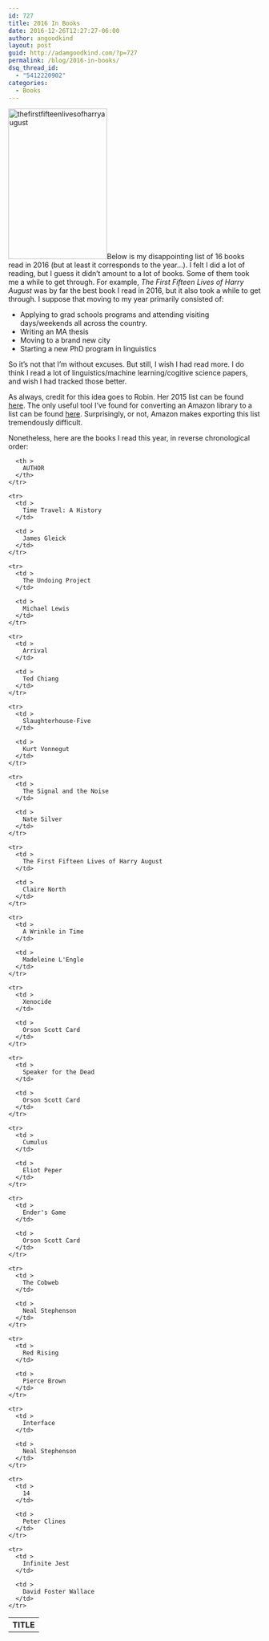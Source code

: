 ```yaml
---
id: 727
title: 2016 In Books
date: 2016-12-26T12:27:27-06:00
author: angoodkind
layout: post
guid: http://adamgoodkind.com/?p=727
permalink: /blog/2016-in-books/
dsq_thread_id:
  - "5412220902"
categories:
  - Books
---
```

[<img class="size-medium wp-image-731 alignright" src="http://adamgoodkind.com/wp-content/uploads/2016/12/TheFirstFifteenLivesOfHarryAugust-197x300.jpg" alt="thefirstfifteenlivesofharryaugust" width="197" height="300" srcset="http://adamgoodkind.com/wp-content/uploads/2016/12/TheFirstFifteenLivesOfHarryAugust-197x300.jpg 197w, http://adamgoodkind.com/wp-content/uploads/2016/12/TheFirstFifteenLivesOfHarryAugust.jpg 246w" sizes="(max-width: 197px) 100vw, 197px" />](http://adamgoodkind.com/wp-content/uploads/2016/12/TheFirstFifteenLivesOfHarryAugust.jpg)Below is my disappointing list of 16 books read in 2016 (but at least it corresponds to the year&#8230;). I felt I did a lot of reading, but I guess it didn&#8217;t amount to a lot of books. Some of them took me a while to get through. For example,&nbsp;_The First Fifteen Lives of Harry August_ was by far the best book I read in 2016, but it also took a while to get through. I suppose that moving to my year primarily consisted of:

  * Applying to grad schools programs and attending visiting days/weekends all across the country.
  * Writing an MA thesis
  * Moving to a brand new city
  * Starting a new PhD program in linguistics

So it&#8217;s not that I&#8217;m without excuses. But still, I wish I had read more. I do think I read a lot of linguistics/machine learning/cogitive science papers, and wish I had tracked those better.&nbsp;

As always, credit for this idea goes to Robin. Her 2015 list can be found [here](http://www.robincamille.com/2016-01-12-books-i-read-in-2015/). The only useful tool I&#8217;ve found for converting an Amazon library to a list can be found [here](https://www.ardenstone.com/2015/01/11/exporting-kindle-books-from-amazon/). Surprisingly, or not, Amazon makes exporting this list tremendously difficult.

Nonetheless, here are the books I read this year, in reverse chronological order:

<div class="table-responsive">
  <table  style="width:100%; "  class="easy-table easy-table-default " border="0">
    <tr>
      <th >
        TITLE
      </th>
      
      <th >
        AUTHOR
      </th>
    </tr>
    
    <tr>
      <td >
        Time Travel: A History
      </td>
      
      <td >
        James Gleick
      </td>
    </tr>
    
    <tr>
      <td >
        The Undoing Project
      </td>
      
      <td >
        Michael Lewis
      </td>
    </tr>
    
    <tr>
      <td >
        Arrival
      </td>
      
      <td >
        Ted Chiang
      </td>
    </tr>
    
    <tr>
      <td >
        Slaughterhouse-Five
      </td>
      
      <td >
        Kurt Vonnegut
      </td>
    </tr>
    
    <tr>
      <td >
        The Signal and the Noise
      </td>
      
      <td >
        Nate Silver
      </td>
    </tr>
    
    <tr>
      <td >
        The First Fifteen Lives of Harry August
      </td>
      
      <td >
        Claire North
      </td>
    </tr>
    
    <tr>
      <td >
        A Wrinkle in Time
      </td>
      
      <td >
        Madeleine L'Engle
      </td>
    </tr>
    
    <tr>
      <td >
        Xenocide
      </td>
      
      <td >
        Orson Scott Card
      </td>
    </tr>
    
    <tr>
      <td >
        Speaker for the Dead
      </td>
      
      <td >
        Orson Scott Card
      </td>
    </tr>
    
    <tr>
      <td >
        Cumulus
      </td>
      
      <td >
        Eliot Peper
      </td>
    </tr>
    
    <tr>
      <td >
        Ender's Game
      </td>
      
      <td >
        Orson Scott Card
      </td>
    </tr>
    
    <tr>
      <td >
        The Cobweb
      </td>
      
      <td >
        Neal Stephenson
      </td>
    </tr>
    
    <tr>
      <td >
        Red Rising
      </td>
      
      <td >
        Pierce Brown
      </td>
    </tr>
    
    <tr>
      <td >
        Interface
      </td>
      
      <td >
        Neal Stephenson
      </td>
    </tr>
    
    <tr>
      <td >
        14
      </td>
      
      <td >
        Peter Clines
      </td>
    </tr>
    
    <tr>
      <td >
        Infinite Jest
      </td>
      
      <td >
        David Foster Wallace
      </td>
    </tr>
  </table>
</div>